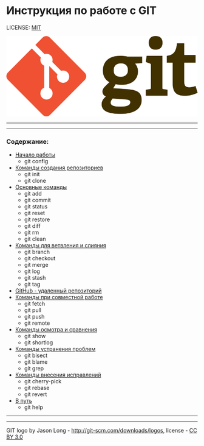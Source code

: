# Инструкция по работе с GIT

LICENSE: [MIT](license.md)

![git-logo](/assets/768px-Git-logo.svg.png)
_____
_____

### Содержание:

- [Начало работы](/start.md)
  - git config
- [Команды создания репозиториев](/repository.md)
  - git init
  - git clone
- [Основные команды](/main_commands.md)
  - git add
  - git commit
  - git status
  - git reset
  - git restore
  - git diff
  - git rm
  - git clean
- [Команды для ветвления и слияния](/trees.md)
  - git branch
  - git checkout
  - git merge
  - git log
  - git stash
  - git tag
- [GitHub - удаленный репозиторий](/GitHub.md)
- [Команды при совместной работе](/team.md) 
  - git fetch
  - git pull
  - git push
  - git remote
- [Команды осмотра и сравнения](/inspection.md)
  - git show
  - git shortlog
- [Команды устранения проблем](/troubleshooting.md)
  - git bisect
  - git blame
  - git grep
- [Команды внесения исправлений](/correction.md)
  - git cherry-pick
  - git rebase
  - git revert
- [В путь](/finish.md)
  - git help


____
_____
GIT logo by Jason Long - 	http://git-scm.com/downloads/logos, license - [CC BY 3.0](https://creativecommons.org/licenses/by/3.0/)
